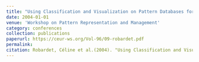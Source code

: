 ```yaml
---
title: "Using Classification and Visualization on Pattern Databases for Gene Expression Data Analysis"
date: 2004-01-01
venue: 'Workshop on Pattern Representation and Management'
category: conferences
collection: publications
paperurl: https://ceur-ws.org/Vol-96/09-robardet.pdf
permalink: 
citation: Robardet, Céline et al.(2004). "Using Classification and Visualization on Pattern Databases for Gene Expression Data Analysis". Workshop on Pattern Representation and Management.
---
```

